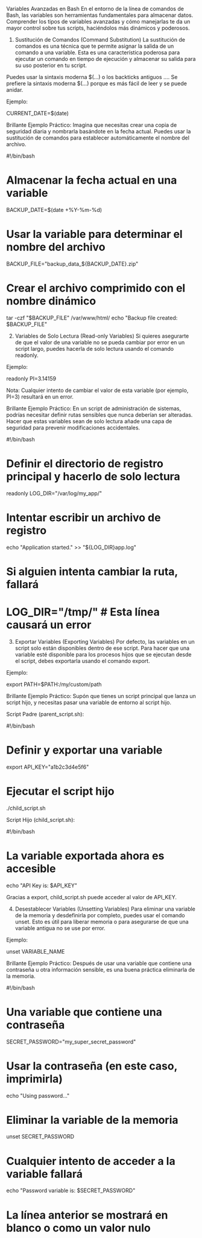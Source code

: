 Variables Avanzadas en Bash
En el entorno de la línea de comandos de Bash, las variables son herramientas fundamentales para almacenar datos. Comprender los tipos de variables avanzadas y cómo manejarlas te da un mayor control sobre tus scripts, haciéndolos más dinámicos y poderosos.

1. Sustitución de Comandos (Command Substitution)
La sustitución de comandos es una técnica que te permite asignar la salida de un comando a una variable. Esta es una característica poderosa para ejecutar un comando en tiempo de ejecución y almacenar su salida para su uso posterior en tu script.

Puedes usar la sintaxis moderna $(...) o los backticks antiguos .... Se prefiere la sintaxis moderna $(...) porque es más fácil de leer y se puede anidar.

Ejemplo:

CURRENT_DATE=$(date)

Brillante Ejemplo Práctico: Imagina que necesitas crear una copia de seguridad diaria y nombrarla basándote en la fecha actual. Puedes usar la sustitución de comandos para establecer automáticamente el nombre del archivo.

#!/bin/bash
# Almacenar la fecha actual en una variable
BACKUP_DATE=$(date +%Y-%m-%d)

# Usar la variable para determinar el nombre del archivo
BACKUP_FILE="backup_data_${BACKUP_DATE}.zip"

# Crear el archivo comprimido con el nombre dinámico
tar -czf "$BACKUP_FILE" /var/www/html/
echo "Backup file created: $BACKUP_FILE"

2. Variables de Solo Lectura (Read-only Variables)
Si quieres asegurarte de que el valor de una variable no se pueda cambiar por error en un script largo, puedes hacerla de solo lectura usando el comando readonly.

Ejemplo:

readonly PI=3.14159

Nota: Cualquier intento de cambiar el valor de esta variable (por ejemplo, PI=3) resultará en un error.

Brillante Ejemplo Práctico: En un script de administración de sistemas, podrías necesitar definir rutas sensibles que nunca deberían ser alteradas. Hacer que estas variables sean de solo lectura añade una capa de seguridad para prevenir modificaciones accidentales.

#!/bin/bash

# Definir el directorio de registro principal y hacerlo de solo lectura
readonly LOG_DIR="/var/log/my_app/"

# Intentar escribir un archivo de registro
echo "Application started." >> "${LOG_DIR}app.log"

# Si alguien intenta cambiar la ruta, fallará
# LOG_DIR="/tmp/" # Esta línea causará un error

3. Exportar Variables (Exporting Variables)
Por defecto, las variables en un script solo están disponibles dentro de ese script. Para hacer que una variable esté disponible para los procesos hijos que se ejecutan desde el script, debes exportarla usando el comando export.

Ejemplo:

export PATH=$PATH:/my/custom/path

Brillante Ejemplo Práctico: Supón que tienes un script principal que lanza un script hijo, y necesitas pasar una variable de entorno al script hijo.

Script Padre (parent_script.sh):

#!/bin/bash

# Definir y exportar una variable
export API_KEY="a1b2c3d4e5f6"

# Ejecutar el script hijo
./child_script.sh

Script Hijo (child_script.sh):

#!/bin/bash

# La variable exportada ahora es accesible
echo "API Key is: $API_KEY"

Gracias a export, child_script.sh puede acceder al valor de API_KEY.

4. Desestablecer Variables (Unsetting Variables)
Para eliminar una variable de la memoria y desdefinirla por completo, puedes usar el comando unset. Esto es útil para liberar memoria o para asegurarse de que una variable antigua no se use por error.

Ejemplo:

unset VARIABLE_NAME

Brillante Ejemplo Práctico: Después de usar una variable que contiene una contraseña u otra información sensible, es una buena práctica eliminarla de la memoria.

#!/bin/bash

# Una variable que contiene una contraseña
SECRET_PASSWORD="my_super_secret_password"

# Usar la contraseña (en este caso, imprimirla)
echo "Using password..."

# Eliminar la variable de la memoria
unset SECRET_PASSWORD

# Cualquier intento de acceder a la variable fallará
echo "Password variable is: $SECRET_PASSWORD"
# La línea anterior se mostrará en blanco o como un valor nulo
